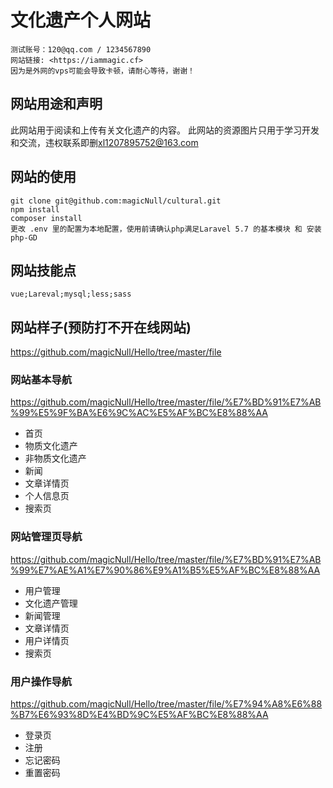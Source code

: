 # 文化遗产个人网站
```
测试账号：120@qq.com / 1234567890
网站链接: <https://iammagic.cf>
因为是外网的vps可能会导致卡顿，请耐心等待，谢谢！
```
## 网站用途和声明
此网站用于阅读和上传有关文化遗产的内容。
此网站的资源图片只用于学习开发和交流，违权联系即删<xl1207895752@163.com>

## 网站的使用
```
git clone git@github.com:magicNull/cultural.git
npm install
composer install
更改 .env 里的配置为本地配置，使用前请确认php满足Laravel 5.7 的基本模块 和 安装 php-GD
```
## 网站技能点
```
vue;Lareval;mysql;less;sass
```
## 网站样子(预防打不开在线网站)
<https://github.com/magicNull/Hello/tree/master/file>
### 网站基本导航
<https://github.com/magicNull/Hello/tree/master/file/%E7%BD%91%E7%AB%99%E5%9F%BA%E6%9C%AC%E5%AF%BC%E8%88%AA>
 - 首页
 - 物质文化遗产
 - 非物质文化遗产
 - 新闻
 - 文章详情页
 - 个人信息页
 - 搜索页
### 网站管理页导航
<https://github.com/magicNull/Hello/tree/master/file/%E7%BD%91%E7%AB%99%E7%AE%A1%E7%90%86%E9%A1%B5%E5%AF%BC%E8%88%AA>
 - 用户管理
 - 文化遗产管理
 - 新闻管理
 - 文章详情页
 - 用户详情页
 - 搜索页
 ### 用户操作导航
 <https://github.com/magicNull/Hello/tree/master/file/%E7%94%A8%E6%88%B7%E6%93%8D%E4%BD%9C%E5%AF%BC%E8%88%AA>
 - 登录页
 - 注册
 - 忘记密码
 - 重置密码
